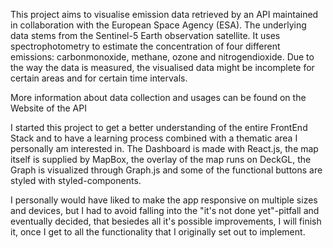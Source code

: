 This project aims to visualise emission data retrieved by an API maintained in collaboration with the European Space Agency (ESA). The underlying data stems from the Sentinel-5 Earth observation satellite. It uses spectrophotometry to estimate the concentration of four different emissions: carbonmonoxide, methane, ozone and nitrogendioxide. Due to the way the data is measured, the visualised data might be incomplete for certain areas and for certain time intervals.

More information about data collection and usages can be found on the Website of the API

I started this project to get a better understanding of the entire FrontEnd Stack and to have a learning process combined with a thematic area I personally am interested in. The Dashboard is made with React.js, the map itself is supplied by MapBox, the overlay of the map runs on DeckGL, the Graph is visualized through Graph.js and some of the functional buttons are styled with styled-components.

I personally would have liked to make the app responsive on multiple sizes and devices, but I had to avoid falling into the "it's not done yet"-pitfall and eventually decided, that besiedes all it's possible improvements, I will finish it, once I get to all the functionality that I originally set out to implement.
